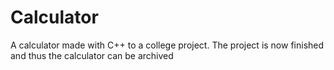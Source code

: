 # Calculator
A calculator made with C++ to a college project.
The project is now finished and thus the calculator can be archived
